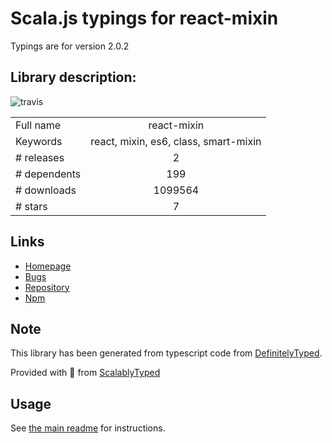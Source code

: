 
# Scala.js typings for react-mixin

Typings are for version 2.0.2

## Library description:
![travis](https://travis-ci.org/brigand/react-mixin.svg)

|                    |                 |
| ------------------ | :-------------: |
| Full name          | react-mixin |
| Keywords           | react, mixin, es6, class, smart-mixin |
| # releases         | 2 |
| # dependents       | 199 |
| # downloads        | 1099564 |
| # stars            | 7 |

## Links
- [Homepage](https://github.com/brigand/react-mixin)
- [Bugs](https://github.com/brigand/react-mixin/issues)
- [Repository](https://github.com/brigand/react-mixin)
- [Npm](https://www.npmjs.com/package/react-mixin)
    


## Note
This library has been generated from typescript code from [DefinitelyTyped](https://definitelytyped.org).

Provided with :purple_heart: from [ScalablyTyped](https://github.com/oyvindberg/ScalablyTyped)

## Usage
See [the main readme](../../readme.md) for instructions.


